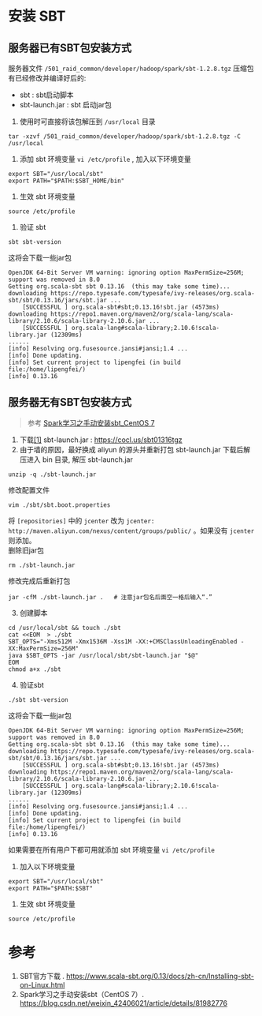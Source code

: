 # 安装 SBT

## 服务器已有SBT包安装方式
服务器文件 `/501_raid_common/developer/hadoop/spark/sbt-1.2.8.tgz` 压缩包有已经修改并编译好后的:
- sbt : sbt启动脚本
- sbt-launch.jar : sbt 启动jar包
 

1. 使用时可直接将该包解压到 `/usr/local` 目录
```
tar -xzvf /501_raid_common/developer/hadoop/spark/sbt-1.2.8.tgz -C /usr/local
```

1. 添加 sbt 环境变量 `vi /etc/profile` , 加入以下环境变量
```
export SBT="/usr/local/sbt"
export PATH="$PATH:$SBT_HOME/bin"
```

1. 生效 sbt 环境变量
```
source /etc/profile
```

1. 验证 sbt 
```
sbt sbt-version
```
这将会下载一些jar包
```
OpenJDK 64-Bit Server VM warning: ignoring option MaxPermSize=256M; support was removed in 8.0
Getting org.scala-sbt sbt 0.13.16  (this may take some time)...
downloading https://repo.typesafe.com/typesafe/ivy-releases/org.scala-sbt/sbt/0.13.16/jars/sbt.jar ...
    [SUCCESSFUL ] org.scala-sbt#sbt;0.13.16!sbt.jar (4573ms)
downloading https://repo1.maven.org/maven2/org/scala-lang/scala-library/2.10.6/scala-library-2.10.6.jar ...
    [SUCCESSFUL ] org.scala-lang#scala-library;2.10.6!scala-library.jar (12309ms)
......
[info] Resolving org.fusesource.jansi#jansi;1.4 ...
[info] Done updating.
[info] Set current project to lipengfei (in build file:/home/lipengfei/)
[info] 0.13.16
```

## 服务器无有SBT包安装方式
>参考 [Spark学习之手动安装sbt_CentOS 7](https://blog.csdn.net/weixin_42406021/article/details/81982776)

1. 下载[[1]](https://www.scala-sbt.org/0.13/docs/zh-cn/Installing-sbt-on-Linux.html) sbt-launch.jar : https://cocl.us/sbt01316tgz 
2. 由于墙的原因，最好换成 aliyun 的源头并重新打包 sbt-launch.jar
下载后解压进入 bin 目录, 解压 sbt-launch.jar
```
unzip -q ./sbt-launch.jar
```
修改配置文件
```
vim ./sbt/sbt.boot.properties
```
将 `[repositories]` 中的 `jcenter` 改为 `jcenter: http://maven.aliyun.com/nexus/content/groups/public/` 。如果没有 `jcenter`则添加。  
删除旧jar包
```
rm ./sbt-launch.jar   
```
修改完成后重新打包
```
jar -cfM ./sbt-launch.jar .   # 注意jar包名后面空一格后输入“.”
```

3. 创建脚本
```
cd /usr/local/sbt && touch ./sbt
cat <<EOM  > ./sbt
SBT_OPTS="-Xms512M -Xmx1536M -Xss1M -XX:+CMSClassUnloadingEnabled -XX:MaxPermSize=256M"
java $SBT_OPTS -jar /usr/local/sbt/sbt-launch.jar "$@"
EOM
chmod a+x ./sbt 
```

4. 验证sbt
```
./sbt sbt-version
```
这将会下载一些jar包
```
OpenJDK 64-Bit Server VM warning: ignoring option MaxPermSize=256M; support was removed in 8.0
Getting org.scala-sbt sbt 0.13.16  (this may take some time)...
downloading https://repo.typesafe.com/typesafe/ivy-releases/org.scala-sbt/sbt/0.13.16/jars/sbt.jar ...
    [SUCCESSFUL ] org.scala-sbt#sbt;0.13.16!sbt.jar (4573ms)
downloading https://repo1.maven.org/maven2/org/scala-lang/scala-library/2.10.6/scala-library-2.10.6.jar ...
    [SUCCESSFUL ] org.scala-lang#scala-library;2.10.6!scala-library.jar (12309ms)
......
[info] Resolving org.fusesource.jansi#jansi;1.4 ...
[info] Done updating.
[info] Set current project to lipengfei (in build file:/home/lipengfei/)
[info] 0.13.16
```


如果需要在所有用户下都可用就添加 sbt 环境变量 `vi /etc/profile` 

1. 加入以下环境变量
```
export SBT="/usr/local/sbt"
export PATH="$PATH:$SBT"
```

1. 生效 sbt 环境变量
```
source /etc/profile
```


# 参考
1. SBT官方下载 . https://www.scala-sbt.org/0.13/docs/zh-cn/Installing-sbt-on-Linux.html
1. Spark学习之手动安装sbt（CentOS 7）. https://blog.csdn.net/weixin_42406021/article/details/81982776